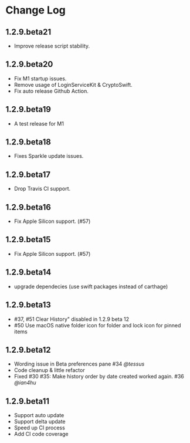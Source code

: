 # Change Log

## 1.2.9.beta21
- Improve release script stability.

## 1.2.9.beta20
- Fix M1 startup issues.
- Remove usage of LoginServiceKit & CryptoSwift.
- Fix auto release Github Action.

## 1.2.9.beta19
- A test release for M1

## 1.2.9.beta18
- Fixes Sparkle update issues.

## 1.2.9.beta17
- Drop Travis CI support.

## 1.2.9.beta16
- Fix Apple Silicon support. (#57)

## 1.2.9.beta15
- Fix Apple Silicon support. (#57)

## 1.2.9.beta14
- upgrade dependecies (use swift packages instead of carthage)

## 1.2.9.beta13
- #37, #51 Clear History" disabled in 1.2.9 beta 12
- #50 Use macOS native folder icon for folder and lock icon for pinned items

## 1.2.9.beta12
- Wording issue in Beta preferences pane #34 *@tessus*
- Code cleanup & little refactor
- Fixed #30 #35: Make history order by date created worked again. #36 *@ian4hu*

## 1.2.9.beta11
- Support auto update
- Support delta update
- Speed up CI process
- Add CI code coverage
